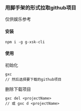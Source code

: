 ### 用脚手架的形式拉取github项目
仅供娱乐参考

#### 安装
```
npm i -g g-xsk-cli
```
#### 使用

初始化

```
gxc
// 然后选择要下载的github项目
```

删除下载项目
```
gxc del <projectName>
// 或 gxc d <projectName>
```
